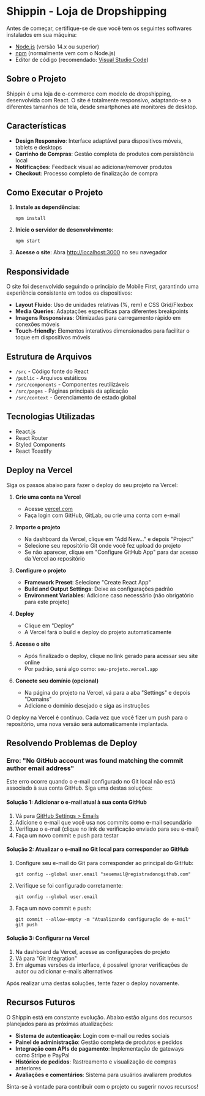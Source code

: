 # Shippin - Loja de Dropshipping

Antes de começar, certifique-se de que você tem os seguintes softwares instalados em sua máquina:

- [Node.js](https://nodejs.org/) (versão 14.x ou superior)
- [npm](https://www.npmjs.com/) (normalmente vem com o Node.js)
- Editor de código (recomendado: [Visual Studio Code](https://code.visualstudio.com/))

## Sobre o Projeto

Shippin é uma loja de e-commerce com modelo de dropshipping, desenvolvida com React. O site é totalmente responsivo, adaptando-se a diferentes tamanhos de tela, desde smartphones até monitores de desktop.

## Características

- **Design Responsivo**: Interface adaptável para dispositivos móveis, tablets e desktops
- **Carrinho de Compras**: Gestão completa de produtos com persistência local
- **Notificações**: Feedback visual ao adicionar/remover produtos
- **Checkout**: Processo completo de finalização de compra

## Como Executar o Projeto

1. **Instale as dependências**:
   ```
   npm install
   ```

2. **Inicie o servidor de desenvolvimento**:
   ```
   npm start
   ```

3. **Acesse o site**:
   Abra [http://localhost:3000](http://localhost:3000) no seu navegador

## Responsividade

O site foi desenvolvido seguindo o princípio de Mobile First, garantindo uma experiência consistente em todos os dispositivos:

- **Layout Fluido**: Uso de unidades relativas (%, rem) e CSS Grid/Flexbox
- **Media Queries**: Adaptações específicas para diferentes breakpoints
- **Imagens Responsivas**: Otimizadas para carregamento rápido em conexões móveis
- **Touch-friendly**: Elementos interativos dimensionados para facilitar o toque em dispositivos móveis

## Estrutura de Arquivos

- `/src` - Código fonte do React
- `/public` - Arquivos estáticos
- `/src/components` - Componentes reutilizáveis
- `/src/pages` - Páginas principais da aplicação
- `/src/context` - Gerenciamento de estado global

## Tecnologias Utilizadas

- React.js
- React Router
- Styled Components
- React Toastify

## Deploy na Vercel

Siga os passos abaixo para fazer o deploy do seu projeto na Vercel:

1. **Crie uma conta na Vercel**
   - Acesse [vercel.com](https://vercel.com)
   - Faça login com GitHub, GitLab, ou crie uma conta com e-mail

2. **Importe o projeto**
   - Na dashboard da Vercel, clique em "Add New..." e depois "Project"
   - Selecione seu repositório Git onde você fez upload do projeto
   - Se não aparecer, clique em "Configure GitHub App" para dar acesso da Vercel ao repositório

3. **Configure o projeto**
   - **Framework Preset**: Selecione "Create React App"
   - **Build and Output Settings**: Deixe as configurações padrão
   - **Environment Variables**: Adicione caso necessário (não obrigatório para este projeto)

4. **Deploy**
   - Clique em "Deploy"
   - A Vercel fará o build e deploy do projeto automaticamente

5. **Acesse o site**
   - Após finalizado o deploy, clique no link gerado para acessar seu site online
   - Por padrão, será algo como: `seu-projeto.vercel.app`

6. **Conecte seu domínio (opcional)**
   - Na página do projeto na Vercel, vá para a aba "Settings" e depois "Domains"
   - Adicione o domínio desejado e siga as instruções

O deploy na Vercel é contínuo. Cada vez que você fizer um push para o repositório, uma nova versão será automaticamente implantada.

## Resolvendo Problemas de Deploy

### Erro: "No GitHub account was found matching the commit author email address"

Este erro ocorre quando o e-mail configurado no Git local não está associado à sua conta GitHub. Siga uma destas soluções:

#### Solução 1: Adicionar o e-mail atual à sua conta GitHub

1. Vá para [GitHub Settings > Emails](https://github.com/settings/emails)
2. Adicione o e-mail que você usa nos commits como e-mail secundário
3. Verifique o e-mail (clique no link de verificação enviado para seu e-mail)
4. Faça um novo commit e push para testar

#### Solução 2: Atualizar o e-mail no Git local para corresponder ao GitHub

1. Configure seu e-mail do Git para corresponder ao principal do GitHub:
   ```
   git config --global user.email "seuemail@registradonogithub.com"
   ```

2. Verifique se foi configurado corretamente:
   ```
   git config --global user.email
   ```

3. Faça um novo commit e push:
   ```
   git commit --allow-empty -m "Atualizando configuração de e-mail"
   git push
   ```

#### Solução 3: Configurar na Vercel

1. Na dashboard da Vercel, acesse as configurações do projeto
2. Vá para "Git Integration"
3. Em algumas versões da interface, é possível ignorar verificações de autor ou adicionar e-mails alternativos

Após realizar uma destas soluções, tente fazer o deploy novamente.

## Recursos Futuros

O Shippin está em constante evolução. Abaixo estão alguns dos recursos planejados para as próximas atualizações:

- **Sistema de autenticação**: Login com e-mail ou redes sociais
- **Painel de administração**: Gestão completa de produtos e pedidos
- **Integração com APIs de pagamento**: Implementação de gateways como Stripe e PayPal
- **Histórico de pedidos**: Rastreamento e visualização de compras anteriores
- **Avaliações e comentários**: Sistema para usuários avaliarem produtos

Sinta-se à vontade para contribuir com o projeto ou sugerir novos recursos!
